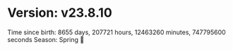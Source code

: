 # Version: v23.8.10
Time since birth: 8655 days, 207721 hours, 12463260 minutes, 747795600 seconds
Season: Spring 🌸
